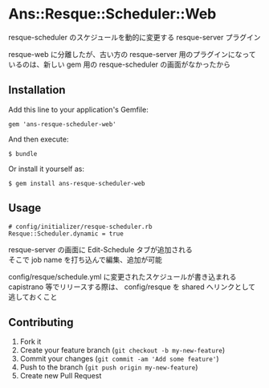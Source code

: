 # Ans::Resque::Scheduler::Web

resque-scheduler のスケジュールを動的に変更する resque-server プラグイン

resque-web に分離したが、古い方の resque-server 用のプラグインになっているのは、新しい gem 用の resque-scheduler の画面がなかったから

## Installation

Add this line to your application's Gemfile:

    gem 'ans-resque-scheduler-web'

And then execute:

    $ bundle

Or install it yourself as:

    $ gem install ans-resque-scheduler-web

## Usage

    # config/initializer/resque-scheduler.rb
    Resque::Scheduler.dynamic = true

resque-server の画面に Edit-Schedule タブが追加される  
そこで job name を打ち込んで編集、追加が可能

config/resque/schedule.yml に変更されたスケジュールが書き込まれる  
capistrano 等でリリースする際は、 config/resque を shared へリンクとして逃しておくこと

## Contributing

1. Fork it
2. Create your feature branch (`git checkout -b my-new-feature`)
3. Commit your changes (`git commit -am 'Add some feature'`)
4. Push to the branch (`git push origin my-new-feature`)
5. Create new Pull Request
